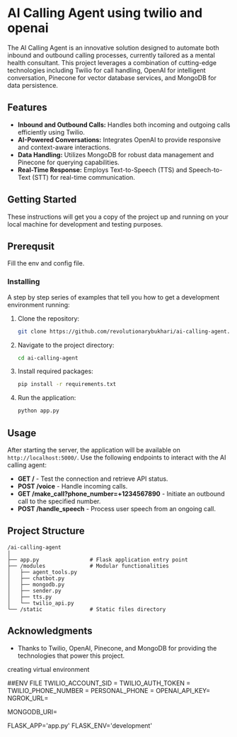 # AI Calling Agent using twilio and openai

The AI Calling Agent is an innovative solution designed to automate both inbound and outbound calling processes, currently tailored as a mental health consultant. This project leverages a combination of cutting-edge technologies including Twilio for call handling, OpenAI for intelligent conversation, Pinecone for vector database services, and MongoDB for data persistence.

## Features

- **Inbound and Outbound Calls:** Handles both incoming and outgoing calls efficiently using Twilio.
- **AI-Powered Conversations:** Integrates OpenAI to provide responsive and context-aware interactions.
- **Data Handling:** Utilizes MongoDB for robust data management and Pinecone for querying capabilities.
- **Real-Time Response:** Employs Text-to-Speech (TTS) and Speech-to-Text (STT) for real-time communication.

## Getting Started

These instructions will get you a copy of the project up and running on your local machine for development and testing purposes.

## Prerequsit
Fill the env and config file.

### Installing

A step by step series of examples that tell you how to get a development environment running:

1. Clone the repository:
   ```bash
   git clone https://github.com/revolutionarybukhari/ai-calling-agent.git
   ```
2. Navigate to the project directory:
   ```bash
   cd ai-calling-agent
   ```
3. Install required packages:
   ```bash
   pip install -r requirements.txt
   ```
4. Run the application:
   ```bash
   python app.py
   ```

## Usage

After starting the server, the application will be available on `http://localhost:5000/`. Use the following endpoints to interact with the AI calling agent:

- **GET /** - Test the connection and retrieve API status.
- **POST /voice** - Handle incoming calls.
- **GET /make_call?phone_number=+1234567890** - Initiate an outbound call to the specified number.
- **POST /handle_speech** - Process user speech from an ongoing call.

## Project Structure

```
/ai-calling-agent
│
├── app.py                # Flask application entry point
├── /modules              # Modular functionalities
│   ├── agent_tools.py
│   ├── chatbot.py
│   ├── mongodb.py
│   ├── sender.py
│   ├── tts.py
│   └── twilio_api.py
└── /static               # Static files directory
```

## Acknowledgments

- Thanks to Twilio, OpenAI, Pinecone, and MongoDB for providing the technologies that power this project.

creating virtual environment

##ENV FILE
TWILIO_ACCOUNT_SID = 
TWILIO_AUTH_TOKEN = 
TWILIO_PHONE_NUMBER = 
PERSONAL_PHONE =
OPENAI_API_KEY= 
NGROK_URL=

MONGODB_URI=


FLASK_APP='app.py'
FLASK_ENV='development'